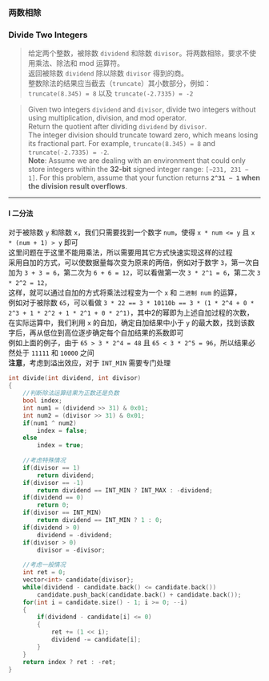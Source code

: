 ### 两数相除
### Divide Two Integers

> 给定两个整数，被除数 `dividend` 和除数 `divisor`。将两数相除，要求不使用乘法、除法和 mod 运算符。  
> 返回被除数 `dividend` 除以除数 `divisor` 得到的商。  
> 整数除法的结果应当截去（`truncate`）其小数部分，例如：`truncate(8.345) = 8` 以及 `truncate(-2.7335) = -2`  

> Given two integers `dividend` and `divisor`, divide two integers without using multiplication, division, and mod operator.  
> Return the quotient after dividing `dividend` by `divisor`.  
> The integer division should truncate toward zero, which means losing its fractional part. For example, `truncate(8.345) = 8` and `truncate(-2.7335) = -2`.  
> **Note**: Assume we are dealing with an environment that could only store integers within the **32-bit** signed integer range: `[−231, 231 − 1]`. For this problem, assume that your function returns **`2^31 − 1` when the division result overflows**.

----------

#### I 二分法

对于被除数 `y` 和除数 `x`，我们只需要找到一个数字 `num`，使得 `x * num <= y` 且 `x * (num + 1) > y` 即可  
这里问题在于这里不能用乘法，所以需要用其它方式快速实现这样的过程  
采用自加的方式，可以使数据量每次变为原来的两倍，例如对于数字 `3`，第一次自加为 `3 + 3 = 6`，第二次为 `6 + 6 = 12`，可以看做第一次 `3 * 2^1 = 6`，第二次 `3 * 2^2 = 12`，  
这样，就可以通过自加的方式将乘法过程变为一个 `x` 和 `二进制 num` 的运算，  
例如对于被除数 `65`，可以看做 `3 * 22 == 3 * 10110b == 3 * (1 * 2^4 + 0 * 2^3 + 1 * 2^2 + 1 * 2^1 + 0 * 2^1)`，其中2的幂即为上述自加过程的次数，  
在实际运算中，我们利用 `x` 的自加，确定自加结果中小于 `y` 的最大数，找到该数字后，再从低位到高位逐步确定每个自加结果的系数即可  
例如上面的例子，由于 `65 > 3 * 2^4 = 48` 且 `65 < 3 * 2^5 = 96`，所以结果必然处于 `11111` 和 `10000` 之间  
**注意**，考虑到溢出效应，对于 `INT_MIN` 需要专门处理


```cpp
int divide(int dividend, int divisor) 
{
    //判断除法运算结果为正数还是负数
    bool index;
    int num1 = (dividend >> 31) & 0x01;
    int num2 = (divisor >> 31) & 0x01;
    if(num1 ^ num2)
        index = false;
    else
        index = true;
    
    //考虑特殊情况
    if(divisor == 1)
        return dividend;
    if(divisor == -1)
        return dividend == INT_MIN ? INT_MAX : -dividend;
    if(dividend == 0)
        return 0;
    if(divisor == INT_MIN)
        return dividend == INT_MIN ? 1 : 0;
    if(dividend > 0)
        dividend = -dividend;
    if(divisor > 0)
        divisor = -divisor;
       
    //考虑一般情况
    int ret = 0;
    vector<int> candidate{divisor};
    while(dividend - candidate.back() <= candidate.back())
        candidate.push_back(candidate.back() + candidate.back());    
    for(int i = candidate.size() - 1; i >= 0; --i)
    {
        if(dividend - candidate[i] <= 0)
        {
            ret += (1 << i);
            dividend -= candidate[i];
        }
    }
    return index ? ret : -ret;
}
```
